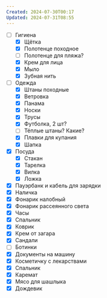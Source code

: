 ```yaml
---
Created: 2024-07-30T00:17
Updated: 2024-07-31T08:55
---
```

- [ ] Гигиена
    - [x] Щётка
    - [x] Полотенце походное
    - [ ] Полотенце для пляжа?
    - [x] Крем для лица
    - [x] Мыло
    - [x] Зубная нить
- [ ] Одежда
    - [x] Штаны походные
    - [x] Ветровка
    - [x] Панама
    - [x] Носки
    - [x] Трусы
    - [x] Футболка, 2 шт?
    - [ ] Тёплые штаны? Какие?
    - [x] Плавки для купания
    - [x] Шапка
- [x] Посуда
    - [x] Стакан
    - [x] Тарелка
    - [x] Вилка
    - [x] Ложка
- [x] Пауэрбанк и кабель для зарядки
- [x] Наличка
- [x] Фонарик налобный
- [x] Фонарик рассеянного света
- [x] Часы
- [x] Спальник
- [x] Коврик
- [x] Крем от загара
- [x] Сандали
- [ ] Ботинки
- [x] Документы на машину
- [x] Косметичку с лекарствами
- [x] Спальник
- [x] Каремат
- [x] Мясо для шашлыка
- [x] Дождевик